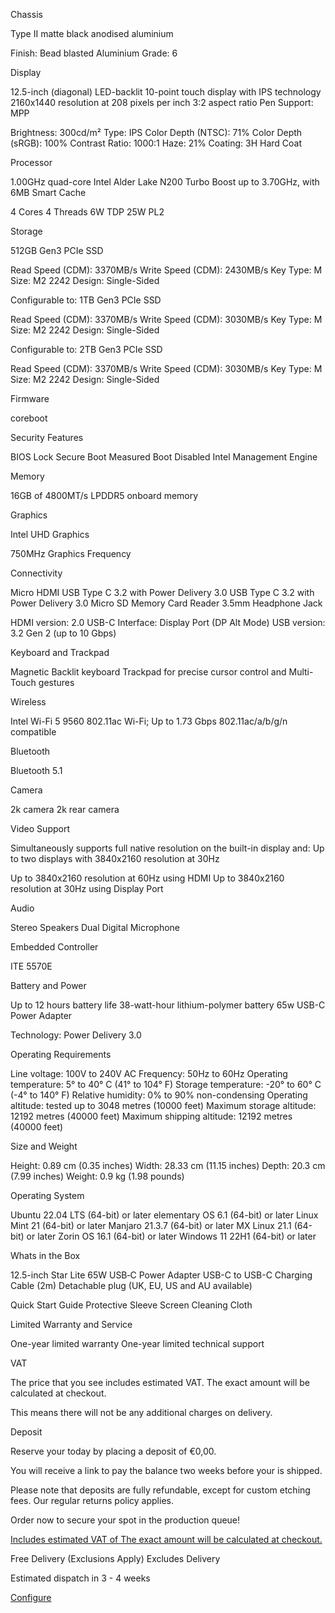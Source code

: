 Chassis

 Type II matte black anodised aluminium

 Finish: Bead blasted
 Aluminium Grade: 6

 Display

 12.5-inch (diagonal) LED-backlit 10-point touch display with IPS technology
 2160x1440 resolution at 208 pixels
per inch
 3:2 aspect ratio
 Pen Support: MPP

 Brightness: 300cd/m²
 Type: IPS
 Color Depth (NTSC): 71%
 Color Depth
(sRGB): 100%
 Contrast Ratio: 1000:1
 Haze: 21%
 Coating: 3H Hard Coat

 Processor

 1.00GHz quad-core Intel Alder Lake N200
 Turbo Boost up to 3.70GHz, with 6MB Smart Cache

 4 Cores
 4
Threads
 6W TDP
 25W PL2

 Storage

 512GB Gen3 PCIe SSD

 Read Speed (CDM): 3370MB/s
 Write Speed (CDM): 2430MB/s
 Key Type: M
 Size: M2
2242
 Design: Single-Sided

Configurable to:
 1TB Gen3 PCIe SSD

 Read Speed (CDM): 3370MB/s
 Write Speed (CDM):
3030MB/s
 Key Type: M
 Size: M2 2242
 Design: Single-Sided

Configurable to:
 2TB Gen3 PCIe SSD

 Read Speed (CDM): 3370MB/s
 Write Speed (CDM):
3030MB/s
 Key Type: M
 Size: M2 2242
 Design: Single-Sided

 Firmware

 coreboot

 Security Features

 BIOS Lock
 Secure Boot
 Measured Boot
 Disabled Intel Management Engine

 Memory

 16GB of 4800MT/s LPDDR5 onboard memory

 Graphics

 Intel UHD Graphics

 750MHz Graphics Frequency

 Connectivity

 Micro HDMI
 USB Type C 3.2 with Power Delivery 3.0
 USB Type C 3.2 with Power Delivery 3.0
 Micro SD
Memory Card Reader
 3.5mm Headphone Jack

 HDMI version: 2.0
 USB-C Interface: Display Port (DP Alt Mode)
 USB version: 3.2 Gen 2 (up to 10 Gbps)

 Keyboard and Trackpad

 Magnetic Backlit keyboard
 Trackpad for precise cursor control and Multi-Touch gestures

 Wireless

 Intel Wi-Fi 5 9560
 802.11ac Wi-Fi; Up to 1.73 Gbps
 802.11ac/a/b/g/n compatible

 Bluetooth

 Bluetooth 5.1

 Camera

 2k camera
 2k rear camera

 Video Support

 Simultaneously supports full native resolution on the built-in display and:
 Up to two displays with
3840x2160 resolution at 30Hz

 Up to 3840x2160 resolution at 60Hz using HDMI
 Up to 3840x2160 resolution at 30Hz using
Display Port

 Audio

 Stereo Speakers
 Dual Digital Microphone

 Embedded Controller

 ITE 5570E

 Battery and Power

 Up to 12 hours battery life
 38-watt-hour lithium-polymer battery
 65w USB-C Power Adapter

 Technology: Power Delivery 3.0

 Operating Requirements

 Line voltage: 100V to 240V AC
 Frequency: 50Hz to 60Hz
 Operating temperature: 5° to 40° C (41°
to 104° F)
 Storage temperature: -20° to 60° C (-4° to 140° F)
 Relative humidity: 0% to 90% non-condensing
 Operating
altitude: tested up to 3048 metres (10000 feet)
 Maximum storage altitude: 12192 metres (40000 feet)
 Maximum shipping
altitude: 12192 metres (40000 feet)

 Size and Weight

 Height: 0.89 cm (0.35 inches)
 Width: 28.33 cm (11.15 inches)
 Depth: 20.3 cm (7.99 inches)
 Weight:
0.9 kg (1.98 pounds)

 Operating System

 Ubuntu 22.04 LTS (64-bit) or later
 elementary OS 6.1 (64-bit) or later
 Linux Mint 21 (64-bit) or
later
 Manjaro 21.3.7 (64-bit) or later
 MX Linux 21.1 (64-bit) or later
 Zorin OS 16.1 (64-bit) or later
 Windows 11
22H1 (64-bit) or later

 Whats in the Box

 12.5-inch Star Lite
 65W USB‑C Power Adapter
 USB-C to USB-C Charging Cable (2m)
 Detachable plug (UK,
EU, US and AU available)

 Quick Start Guide
 Protective Sleeve
 Screen Cleaning Cloth

 Limited Warranty and Service

 One-year limited warranty
 One-year limited technical support

 VAT

 The price that you see includes estimated VAT. The exact amount will be calculated at checkout.

 This means there will not be any additional charges on delivery.

 Deposit

 Reserve your today by placing a deposit of €0,00.

 You will receive a link to pay the balance two weeks before your is shipped.

 Please note that deposits are fully refundable, except for custom etching fees. Our regular returns policy applies.

 Order now to secure your spot in the production queue!

[Includes estimated VAT of The exact amount will be calculated at checkout.](#tax)

Free Delivery  (Exclusions Apply) Excludes Delivery

Estimated dispatch in 3 - 4 weeks

[Configure](/products/starlite)

